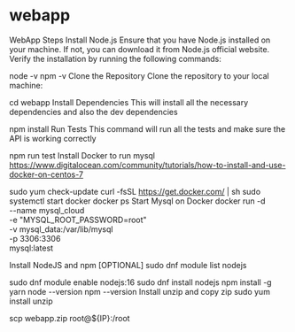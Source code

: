 # webapp

WebApp
Steps
Install Node.js
Ensure that you have Node.js installed on your machine. If not, you can download it from Node.js official website. Verify the installation by running the following commands:

node -v
npm -v
Clone the Repository
Clone the repository to your local machine:

cd webapp
Install Dependencies
This will install all the necessary dependencies and also the dev dependencies

npm install
Run Tests
This command will run all the tests and make sure the API is working correctly

npm run test
Install Docker to run mysql
https://www.digitalocean.com/community/tutorials/how-to-install-and-use-docker-on-centos-7

sudo yum check-update
curl -fsSL https://get.docker.com/ | sh
sudo systemctl start docker
docker ps
Start Mysql on Docker
docker run -d \
  --name mysql_cloud \
  -e "MYSQL_ROOT_PASSWORD=root" \
  -v mysql_data:/var/lib/mysql \
  -p 3306:3306 \
  mysql:latest

Install NodeJS and npm
[OPTIONAL]
sudo dnf module list nodejs

sudo dnf module enable nodejs:16
sudo dnf install nodejs
npm install -g yarn
node --version
npm --version
Install unzip and copy zip
sudo yum install unzip

scp webapp.zip root@${IP}:/root
